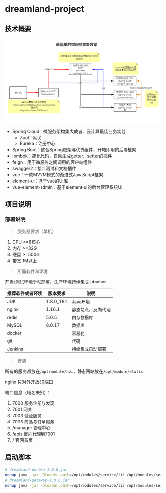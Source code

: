 # dreamland-project

## 技术概要

![1563429024642](dreamland-doc/images/20190718131441.png)

- Spring Cloud：微服务架构集大成者，云计算最佳业务实践
  - Zuul：网关
  - Eureka：注册中心
- Spring Boot：整合Spring框架与优秀组件，开箱即用的后端框架
- lombok：简化代码，自动生成getter、setter的插件
- feign：用于微服务之间调用的客户端组件
- swagger2：接口测试和文档插件
- vue：一款MVVM模式的渐进式JavaScript框架
- element-ui：基于vue的UI库
- vue-element-admin：基于element-ui的后台管理系统UI

## 项目说明

### 部署说明

> 服务器要求（单机）

1. CPU >=8核心
2. 内存 >=32G
3. 硬盘 >=500G
4. 带宽 1M以上

> 所需软件和环境

开发/测试环境手动部署，生产环境持续集成+docker

| 推荐软件或者环境 | 版本要求  | 说明               |
| ---------------- | --------- | ------------------ |
| JDK              | 1.8.0_181 | Java环境           |
| nginx            | 1.16.1    | 静态站点，反向代理 |
| redis            | 5.0.5     | 内存数据库         |
| MySQL            | 8.0.17    | 数据库             |
| docker           |           | 容器化             |
| git              |           | 代码               |
| Jenkins          |           | 持续集成自动部署   |

> 安装

所有的服务都放在`/opt/module/api`，静态网站放在`/opt/module/statis`

nginx 只对外开放80端口

端口信息（域名未知）：

1. 7000	         服务注册与发现
2. 7001          网关
3. 7003          验证服务
4. 7005          商品与订单服务
5. /manager      管理中心
6. /apis         反向代理到7001 
7. /            官网首页

## 启动脚本

```bash
# dreamland-eureka-1.0.0.jar
nohup java -jar -Dloader.path=/opt/modules/service/lib /opt/modules/service/dreamland-eureka-1.0.0.jar --spring.profiles.active=prod > /dev/null 2> /dev/null &
# dreamland-gateway-1.0.0.jar
nohup java -jar -Dloader.path=/opt/modules/service/lib /opt/modules/service/dreamland-gateway-1.0.0.jar --spring.profiles.active=prod > /dev/null 2> /dev/null &


```
